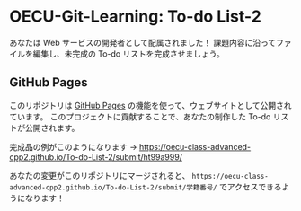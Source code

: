 # OECU-Git-Learning: To-do List-2

あなたは Web サービスの開発者として配属されました！
課題内容に沿ってファイルを編集し、未完成の To-do リストを完成させましょう。

## GitHub Pages

このリポジトリは
[GitHub Pages](https://help.github.com/ja/github/working-with-github-pages/about-github-pages)
の機能を使って、ウェブサイトとして公開されています。
このプロジェクトに貢献することで、あなたの制作した To-do リストが公開されます。

完成品の例がこのようになります
→ <https://oecu-class-advanced-cpp2.github.io/To-do-List-2/submit/ht99a999/>

あなたの変更がこのリポジトリにマージされると、
`https://oecu-class-advanced-cpp2.github.io/To-do-List-2/submit/学籍番号/`
でアクセスできるようになります！
